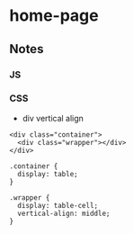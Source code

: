 # home-page

## Notes
### JS

### CSS
- div vertical align
```
<div class="container">
  <div class="wrapper"></div>
</div>

.container {
  display: table;
}

.wrapper {
  display: table-cell;
  vertical-align: middle;
}
```
